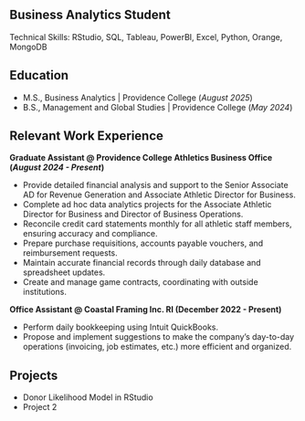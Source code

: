 ## Business Analytics Student
Technical Skills: RStudio, SQL, Tableau, PowerBI, Excel, Python, Orange, MongoDB

## Education
- M.S., Business Analytics | Providence College (*August 2025*)
- B.S., Management and Global Studies | Providence College (*May 2024*)

## Relevant Work Experience
**Graduate Assistant @ Providence College Athletics Business Office (*August 2024 - Present*)**
- Provide detailed financial analysis and support to the Senior Associate AD for Revenue Generation and Associate Athletic Director for Business.
- Complete ad hoc data analytics projects for the Associate Athletic Director for Business and Director of Business Operations.
- Reconcile credit card statements monthly for all athletic staff members, ensuring accuracy and compliance.
- Prepare purchase requisitions, accounts payable vouchers, and reimbursement requests.
- Maintain accurate financial records through daily database and spreadsheet updates.
- Create and manage game contracts, coordinating with outside institutions.

**Office Assistant @ Coastal Framing Inc. RI (December 2022 - Present)**
-  Perform daily bookkeeping using Intuit QuickBooks.
-  Propose and implement suggestions to make the company’s day-to-day operations (invoicing, job estimates, etc.) more efficient and organized.

## Projects
- Donor Likelihood Model in RStudio
- Project 2


